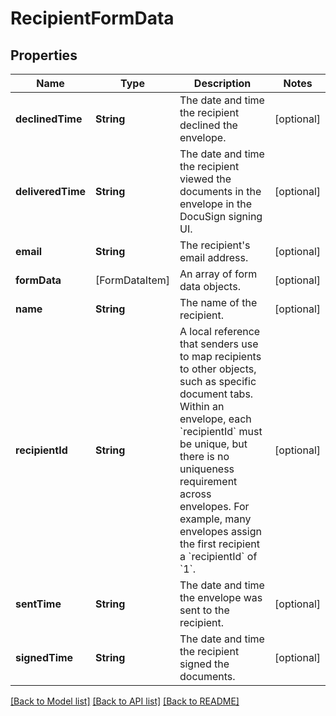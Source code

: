 # RecipientFormData

## Properties
Name | Type | Description | Notes
------------ | ------------- | ------------- | -------------
**declinedTime** | **String** | The date and time the recipient declined the envelope. | [optional] 
**deliveredTime** | **String** | The date and time the recipient viewed the documents in the envelope in the DocuSign signing UI. | [optional] 
**email** | **String** | The recipient&#39;s email address. | [optional] 
**formData** | [FormDataItem] | An array of form data objects. | [optional] 
**name** | **String** | The name of the recipient. | [optional] 
**recipientId** | **String** | A local reference that senders use to map recipients to other objects, such as specific document tabs. Within an envelope, each &#x60;recipientId&#x60; must be unique, but there is no uniqueness requirement across envelopes. For example, many envelopes assign the first recipient a &#x60;recipientId&#x60; of &#x60;1&#x60;. | [optional] 
**sentTime** | **String** | The date and time the envelope was sent to the recipient. | [optional] 
**signedTime** | **String** | The date and time the recipient signed the documents. | [optional] 

[[Back to Model list]](../README.md#documentation-for-models) [[Back to API list]](../README.md#documentation-for-api-endpoints) [[Back to README]](../README.md)


